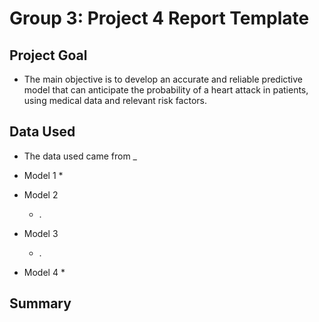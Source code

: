 # Group 3: Project 4 Report Template

## Project Goal

* The main objective is to develop an accurate and reliable predictive model that can anticipate the probability of a heart attack in patients, using medical data and relevant risk factors.
  
## Data Used
* The data used came from _


* Model 1
  * 


* Model 2
  * .



* Model 3
  * .


* Model 4
  * 


## Summary



